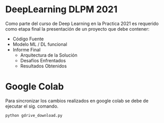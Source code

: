 # DeepLearning DLPM 2021
Como parte del curso de Deep Learning en la Practica 2021 es requerido como etapa final la presentación de un proyecto que debe contener:

 - Código Fuente
 - Modelo ML / DL funcional
 - Informe Final
    - Arquitectura de la Solución
    - Desafíos Enfrentados
    - Resultados Obtenidos

# Google Colab
Para sincronizar los cambios realizados en google colab se debe de ejecutar el sig. comando.

```bash
python gdrive_download.py
```